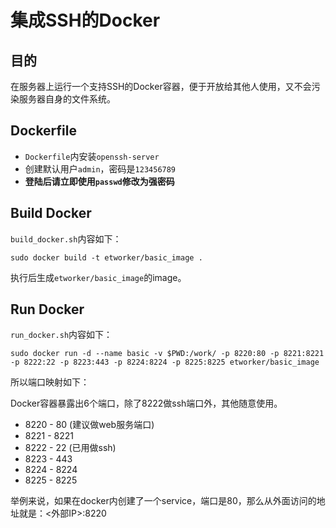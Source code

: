 # 集成SSH的Docker

## 目的

在服务器上运行一个支持SSH的Docker容器，便于开放给其他人使用，又不会污染服务器自身的文件系统。

## Dockerfile

- `Dockerfile`内安装`openssh-server`
- 创建默认用户`admin`，密码是`123456789`
- **登陆后请立即使用`passwd`修改为强密码**

## Build Docker

`build_docker.sh`内容如下：

```
sudo docker build -t etworker/basic_image .
```

执行后生成`etworker/basic_image`的image。

## Run Docker

`run_docker.sh`内容如下：

```
sudo docker run -d --name basic -v $PWD:/work/ -p 8220:80 -p 8221:8221 -p 8222:22 -p 8223:443 -p 8224:8224 -p 8225:8225 etworker/basic_image
```

所以端口映射如下：

Docker容器暴露出6个端口，除了8222做ssh端口外，其他随意使用。

- 8220 - 80   (建议做web服务端口)
- 8221 - 8221
- 8222 - 22   (已用做ssh)
- 8223 - 443
- 8224 - 8224
- 8225 - 8225

举例来说，如果在docker内创建了一个service，端口是80，那么从外面访问的地址就是：<外部IP>:8220

